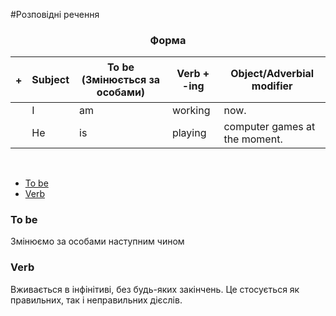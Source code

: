 #Розповідні речення

<center><h3>Форма</h3></center>

| <h4>+</h4> |Subject | To be (Змінюється за особами)| Verb + -ing | Object/Adverbial modifier |
| -- | -- | -- | -- | -- |
| | I | am | working | now. |
| | He | is | playing | computer games at the moment. |

<br>


<ul class="nav nav-tabs">
<li class="active"><a data-toggle="tab" href="#home">To be</a></li>
<li><a data-toggle="tab" href="#menu1">Verb</a></li>
</ul>

<div class="tab-content">
  <div id="home" class="tab-pane fade in active">
    <h3>To be</h3>
   Змінюємо за особами наступним чином
  </div>
  <div id="menu1" class="tab-pane fade">
    <h3>Verb</h3>
  Вживається в інфінітиві, без будь-яких закінчень. Це стосується як правильних, так і неправильних дієслів.
  </div>
</div>